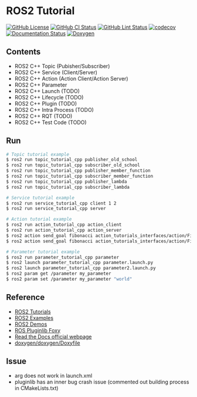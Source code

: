 # ROS2 Tutorial
[![GitHub License](https://img.shields.io/github/license/JaehyunShim/ros2_tutorial_cpp)](https://github.com/JaehyunShim/ros2_tutorial_cpp/blob/master/LICENSE)
[![GitHub CI Status](https://github.com/JaehyunShim/ros2_tutorial_cpp/workflows/CI/badge.svg)](https://github.com/JaehyunShim/ros2_tutorial_cpp/actions?query=workflow%3ACI)
[![GitHub Lint Status](https://github.com/JaehyunShim/ros2_tutorial_cpp/workflows/Lint/badge.svg)](https://github.com/JaehyunShim/ros2_tutorial_cpp/actions?query=workflow%3ALint)
[![codecov](https://codecov.io/gh/JaehyunShim/ros2_tutorial_cpp/branch/master/graph/badge.svg)](https://codecov.io/gh/JaehyunShim/ros2_tutorial_cpp)
[![Documentation Status](https://readthedocs.org/projects/ros2-tutorial-cpp/badge/?version=latest)](https://ros2-tutorial-cpp.readthedocs.io/en/latest/?badge=latest)
[![Doxygen](https://img.shields.io/badge/doxygen-documentation-blue.svg)](https://jaehyunshim.github.io/docs.ros2_tutorial_cpp.org/)

## Contents
- ROS2 C++ Topic (Pubisher/Subscriber)
- ROS2 C++ Service (Client/Server)
- ROS2 C++ Action (Action Client/Action Server)
- ROS2 C++ Parameter
- ROS2 C++ Launch (TODO)
- ROS2 C++ Lifecycle (TODO)
- ROS2 C++ Plugin (TODO)
- ROS2 C++ Intra Process (TODO)
- ROS2 C++ RQT (TODO)
- ROS2 C++ Test Code (TODO)

## Run
```sh
# Topic tutorial example
$ ros2 run topic_tutorial_cpp publisher_old_school
$ ros2 run topic_tutorial_cpp subscriber_old_school
$ ros2 run topic_tutorial_cpp publisher_member_function
$ ros2 run topic_tutorial_cpp subscriber_member_function
$ ros2 run topic_tutorial_cpp publisher_lambda
$ ros2 run topic_tutorial_cpp subscriber_lambda

# Service tutorial example
$ ros2 run service_tutorial_cpp client 1 2
$ ros2 run service_tutorial_cpp server

# Action tutorial example
$ ros2 run action_tutorial_cpp action_client
$ ros2 run action_tutorial_cpp action_server
$ ros2 action send_goal fibonacci action_tutorials_interfaces/action/Fibonacci "{order: 5}"
$ ros2 action send_goal fibonacci action_tutorials_interfaces/action/Fibonacci "{order: 5}" --feedback

# Parameter tutorial example
$ ros2 run parameter_tutorial_cpp parameter
$ ros2 launch parameter_tutorial_cpp parameter.launch.py
$ ros2 launch parameter_tutorial_cpp parameter2.launch.py
$ ros2 param get /parameter my_parameter
$ ros2 param set /parameter my_parameter "world"
```

## Reference
- [ROS2 Tutorials](https://index.ros.org/doc/ros2/Tutorials/)
- [ROS2 Examples](https://github.com/ros2/examples)
- [ROS2 Demos](https://github.com/ros2/demos)
- [ROS Pluginlib Foxy](https://github.com/ros/pluginlib/tree/foxy)
- [Read the Docs official webpage](https://readthedocs.org)
- [doxygen/doxygen/Doxyfile](https://github.com/doxygen/doxygen/blob/master/Doxyfile)

## Issue
- arg does not work in launch.xml
- pluginlib has an inner bug crash issue (commented out building process in CMakeLists.txt)
